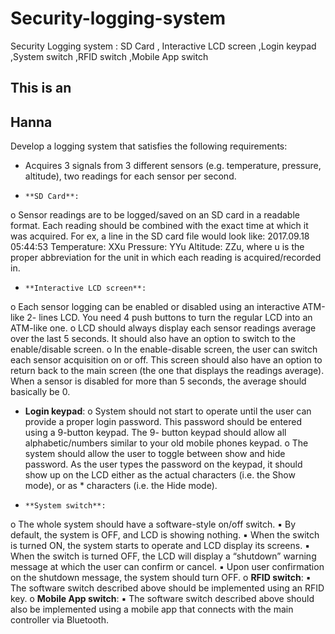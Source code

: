 # Security-logging-system
Security Logging system : SD Card , Interactive LCD screen ,Login keypad ,System switch ,RFID switch ,Mobile App switch
## This is an <h2> Hanna
Develop a logging system that satisfies the following requirements:
- Acquires 3 signals from 3 different sensors (e.g. temperature, pressure, altitude), two readings 
for each sensor per second.

-     **SD Card**:
o Sensor readings are to be logged/saved on an SD card in a readable format.  Each reading should 
be combined with the exact time at which it was acquired. For ex, a line in the SD card file would 
look like:
2017.09.18 05:44:53 Temperature: XXu Pressure: YYu Altitude: ZZu, where u is the proper 
abbreviation for the unit in which each reading is acquired/recorded in.

-     **Interactive LCD screen**:
o Each sensor logging can be enabled or disabled using an interactive ATM-like 2- lines LCD. You 
need 4 push buttons to turn the regular LCD into an ATM-like  one.
o LCD should always display each sensor readings average over the last 5 seconds. It should also 
have an option to switch to the enable/disable screen.
o In the enable-disable screen, the user can switch each sensor acquisition on or off. This screen 
should also have an option to return back to the main screen (the one that displays the readings 
average). When a sensor is disabled for more  than 5 seconds, the average should basically be 0.

-    **Login keypad**:
o System should not start to operate until the user can provide a proper login password. This 
password should be entered using a 9-button keypad. The 9- button keypad should allow all 
alphabetic/numbers similar to your old mobile phones keypad.
o  The system should allow the user to toggle between show and hide password.  As the user types 
the password on the keypad, it should show up on the LCD either as the actual characters (i.e. the 
Show mode), or as * characters (i.e. the Hide mode).

-     **System switch**:
o The whole system should have a software-style on/off  switch.
▪    By default, the system is OFF, and LCD is showing nothing.
▪ When the switch is turned ON, the system starts to operate and LCD  display its screens.
▪ When the switch is turned OFF, the LCD will  display  a  “shutdown”  warning message at which the 
user can confirm or cancel.
▪   Upon user confirmation on the shutdown message, the system should    turn OFF.
o  **RFID switch**:
▪ The software switch described above should be implemented using an  RFID key.
o **Mobile App  switch**:
▪ The software switch described above should also be implemented using a mobile app that connects 
with the main controller via Bluetooth.



